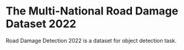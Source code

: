 # The Multi-National Road Damage Dataset 2022

Road Damage Detection 2022 is a dataset for object detection task.